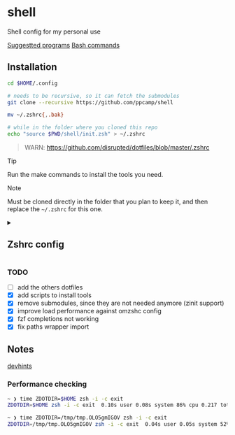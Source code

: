 # shell
Shell config for my personal use

[Suggestted programs](https://gist.github.com/ppcamp/91dd1fc9ae5f3c78026617720e26795e)
[Bash commands](https://gist.github.com/ppcamp/14f3f5cdc71e66d955e21043ec5d27b7)

## Installation

```sh
cd $HOME/.config

# needs to be recursive, so it can fetch the submodules
git clone --recursive https://github.com/ppcamp/shell

mv ~/.zshrc{,.bak}

# while in the folder where you cloned this repo
echo "source $PWD/shell/init.zsh" > ~/.zshrc
```

> WARN: https://github.com/disrupted/dotfiles/blob/master/.zshrc



> [!TIP]
> Run the make commands to install the tools you need.

> [!NOTE]
>
> Must be cloned directly in the folder that you plan to keep it, and then
> replace the `~/.zshrc` for this one.

<details><summary><h2>Zshrc config</h2></summary>

Put this at the end of `$HOME/.zshrc` to load the rest of the config
See `internal/utils/loaders:add_path_if_exec` for more details.

```sh
############################## Go
#$ go env GOPATH | xcp
export PATH="$PATH:$HOME/.asdf/installs/golang/1.24.0/packages"
############################## Rust crates
#$ rustc --print sysroot | xargs -I{} realpath "{}/../../bin" | xcp
export CARGO_FOLDER="$HOME/.asdf/installs/rust/1.85.0/bin"
export PATH="$PATH:$CARGO_FOLDER"
############################## node
#$ npm config get prefix | xcp
export PATH="$PATH:$HOME/.asdf/installs/nodejs/lts"
############################## python env
source "$HOME/.cache/venv/bin/activate"
```

Example of `$HOME/.zshrc`:

```sh
# load zen config
source $HOME/.config/shell/init.zsh


############################## Go
#$ go env GOPATH | xcp
export PATH="$PATH:/home/asapcard-note-h1y/go"
############################## Rust crates
#$ rustc --print sysroot | xargs -I{} realpath "{}/../../bin" | xcp
# export CARGO_FOLDER=""
# export PATH="$PATH:$CARGO_FOLDER"
############################## node
#$ npm config get prefix | xcp
export PATH="$PATH:/home/asapcard-note-h1y/.asdf/installs/nodejs/20.18.3"


############################# SSH Agent plugin config
zstyle :omz:plugins:ssh-agent agent-forwarding yes
zstyle :omz:plugins:ssh-agent lifetime 1h
zstyle :omz:plugins:ssh-agent identities ~/.ssh/{bitbucket_,sftp_*}
zstyle :omz:plugins:ssh-agent quiet yes

zinit ice wait"0a" lucid
zinit light $HOME/.config/shell/plugins/ssh-agent
```

</details>

### TODO

- [ ] add the others dotfiles
- [x] add scripts to install tools
- [x] remove submodules, since they are not needed anymore (zinit support)
- [x] improve load performance against omzshc config
- [x] fzf completions not working
- [x] fix paths wrapper import

## Notes

[devhints]

### Performance checking

```sh
~ ❯ time ZDOTDIR=$HOME zsh -i -c exit
ZDOTDIR=$HOME zsh -i -c exit  0.10s user 0.08s system 86% cpu 0.217 total

~ ❯ time ZDOTDIR=/tmp/tmp.OLO5gmIGOV zsh -i -c exit
ZDOTDIR=/tmp/tmp.OLO5gmIGOV zsh -i -c exit  0.04s user 0.05s system 52% cpu 0.185 total
```

<!-- # Fetch latest version from GitHub API -->
<!-- # LATEST_VERSION=$(curl -s https://api.github.com/repos/junegunn/fzf/releases/latest | grep tag_name | cut -d '"' -f 4) -->

[devhints]: https://devhints.io/
